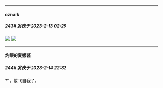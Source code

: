 
*****

####  oznark  
##### 243#       发表于 2023-2-13 02:25

<img src="https://p.sda1.dev/9/901b9f17e5d4cccada28650275154231/ezgif-2-d2ea4e9672.gif" referrerpolicy="no-referrer">

<img src="https://p.sda1.dev/9/4e60b422b376b3f343f68c838c25cb2d/ezgif-2-e9dfb3dcc1.gif" referrerpolicy="no-referrer">


*****

####  灼眼的夏娜酱  
##### 244#       发表于 2023-2-14 22:32

艹，放飞自我了。

